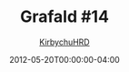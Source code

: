 ---
title: "Grafald #14"
type: "image"
date: 2012-05-20T00:00:00-04:00
draft: false
categories: ["Grafald"]
image_path: "../img/2012/14.png"
alt_text: ""
is_subpage: true
author: "[KirbychuHRD](https://cohost.org/KirbychuHRD)"
---